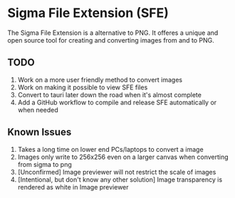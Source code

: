 # Sigma File Extension (SFE)

The Sigma File Extension is a alternative to PNG. It offeres a unique and open source tool for creating and converting images from and to PNG.

## TODO

1. Work on a more user friendly method to convert images
2. Work on making it possible to view SFE files
3. Convert to tauri later down the road when it's almost complete
4. Add a GitHub workflow to compile and release SFE automatically or when needed

## Known Issues

1. Takes a long time on lower end PCs/laptops to convert a image
2. Images only write to 256x256 even on a larger canvas when converting from sigma to png
3. [Unconfirmed] Image previewer will not restrict the scale of images
4. [Intentional, but don't know any other solution] Image transparency is rendered as white in Image previewer
